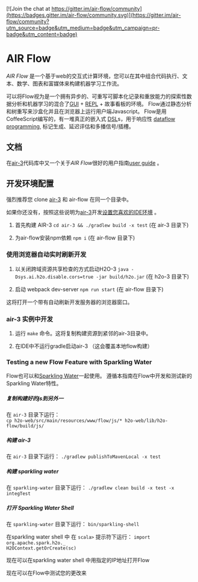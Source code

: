 [![Join the chat at https://gitter.im/air-flow/community](https://badges.gitter.im/air-flow/community.svg)](https://gitter.im/air-flow/community?utm_source=badge&utm_medium=badge&utm_campaign=pr-badge&utm_content=badge)


# AIR Flow

*AIR Flow* 是一个基于web的交互式计算环境，您可以在其中组合代码执行、文本、数学、图表和富媒体来构建机器学习工作流。

可以将Flow视为是一个拥有异步的、可重写可脚本化记录和重放能力的探索性数据分析和机器学习的混合了[GUI](https://en.wikipedia.org/wiki/Graphical_user_interface) + 
[REPL](https://en.wikipedia.org/wiki/Read%E2%80%93eval%E2%80%93print_loop) + 故事看板的环境。
Flow通过静态分析和树重写来沙盒化并且在浏览器上运行用户端Javascript。
Flow是用CoffeeScript编写的，有一堆真正的嵌入式
[DSL](https://en.wikipedia.org/wiki/Domain-specific_language)s，用于响应性
[dataflow programming](https://en.wikipedia.org/wiki/Dataflow_programming), 标记生成、延迟评估和多播信号/插槽。

## 文档

在[air-3](https://github.com/Shysoong/air-3)代码库中又一个关于*AIR Flow*很好的用户指南[user guide](https://github.com/Shysoong/air-3/blob/8858aac90dce771f9025b16948b675f92b542715/h2o-docs/src/product/flow/README.md) 。

## 开发环境配置

强烈推荐您 clone [air-3](https://github.com/Shysoong/air-3) 和 air-flow 在同一个目录中。 

如果你还没有，按照这些说明为[air-3](https://github.com/Shysoong/air-3)开发[设置您喜欢的IDE环境](https://github.com/Shysoong/air-3#47-setting-up-your-preferred-ide-environment) 。
    
1. 首先构建 AIR-3  `cd air-3 && ./gradlew build -x test` (在 air-3 目录下)

2. 为air-flow安装npm依赖 `npm i` (在 air-flow 目录下)

### 使用浏览器自动实时刷新开发

1. 以关闭跨域资源共享检查的方式启动H2O-3 `java -Dsys.ai.h2o.disable.cors=true -jar build/h2o.jar` (在 h2o-3 目录下)

2. 启动 webpack dev-server `npm run start` (在 air-flow 目录下)

这将打开一个带有自动刷新开发服务器的浏览器窗口。


### air-3 实例中开发

1. 运行 `make` 命令。这将复制构建资源到紧邻的air-3目录中。

2. 在IDE中不运行gradle启动air-3 （这会覆盖本地flow构建）

### Testing a new Flow Feature with Sparkling Water  

Flow也可以和[Sparkling Water](https://github.com/h2oai/sparkling-water)一起使用。 
遵循本指南在Flow中开发和测试新的Sparkling Water特性。

##### 复制构建好的js到另外一 
在 `air-3` 目录下运行：  
`cp h2o-web/src/main/resources/www/flow/js/* h2o-web/lib/h2o-flow/build/js/`  

##### 构建 air-3  
在 `air-3` 目录下运行：
`./gradlew publishToMavenLocal -x test`  

##### 构建 sparkling water  
在 `sparkling-water` 目录下运行：
`./gradlew clean build -x test -x integTest`  

##### 打开 Sparkling Water Shell  
在 `sparkling-water` 目录下运行：
`bin/sparkling-shell`  

在sparkling water shell 中 
在 `scala>` 提示符下运行： 
`import org.apache.spark.h2o._`  
`H2OContext.getOrCreate(sc)`  

现在可以在sparkling water shell 中用指定的IP地址打开Flow

现在可以在Flow中测试您的更改来
